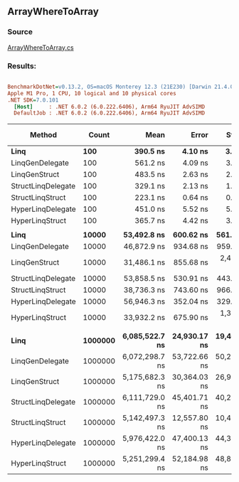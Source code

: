 ﻿## ArrayWhereToArray

### Source
[ArrayWhereToArray.cs](../../LinqGen.Benchmarks/Cases/ArrayWhereToArray.cs)

### Results:
``` ini

BenchmarkDotNet=v0.13.2, OS=macOS Monterey 12.3 (21E230) [Darwin 21.4.0]
Apple M1 Pro, 1 CPU, 10 logical and 10 physical cores
.NET SDK=7.0.101
  [Host]     : .NET 6.0.2 (6.0.222.6406), Arm64 RyuJIT AdvSIMD
  DefaultJob : .NET 6.0.2 (6.0.222.6406), Arm64 RyuJIT AdvSIMD


```
|             Method |   Count |           Mean |        Error |       StdDev | Ratio | RatioSD |     Gen0 |     Gen1 |     Gen2 | Allocated | Alloc Ratio |
|------------------- |-------- |---------------:|-------------:|-------------:|------:|--------:|---------:|---------:|---------:|----------:|------------:|
|               **Linq** |     **100** |       **390.5 ns** |      **4.10 ns** |      **3.63 ns** |  **1.00** |    **0.00** |   **0.3519** |        **-** |        **-** |     **736 B** |        **1.00** |
|    LinqGenDelegate |     100 |       561.2 ns |      4.09 ns |      3.42 ns |  1.44 |    0.01 |   0.1144 |        - |        - |     240 B |        0.33 |
|      LinqGenStruct |     100 |       483.5 ns |      2.63 ns |      2.46 ns |  1.24 |    0.01 |   0.1144 |        - |        - |     240 B |        0.33 |
| StructLinqDelegate |     100 |       329.1 ns |      2.13 ns |      1.78 ns |  0.84 |    0.01 |   0.1450 |        - |        - |     304 B |        0.41 |
|   StructLinqStruct |     100 |       223.1 ns |      0.64 ns |      0.60 ns |  0.57 |    0.01 |   0.1147 |        - |        - |     240 B |        0.33 |
|  HyperLinqDelegate |     100 |       451.0 ns |      5.52 ns |      5.17 ns |  1.16 |    0.01 |   0.1144 |        - |        - |     240 B |        0.33 |
|    HyperLinqStruct |     100 |       365.7 ns |      4.42 ns |      3.92 ns |  0.94 |    0.01 |   0.1144 |        - |        - |     240 B |        0.33 |
|                    |         |                |              |              |       |         |          |          |          |           |             |
|               **Linq** |   **10000** |    **53,492.8 ns** |    **600.62 ns** |    **561.82 ns** |  **1.00** |    **0.00** |  **25.4517** |        **-** |        **-** |   **53576 B** |        **1.00** |
|    LinqGenDelegate |   10000 |    46,872.9 ns |    934.68 ns |    959.84 ns |  0.87 |    0.02 |   9.5825 |        - |        - |   20160 B |        0.38 |
|      LinqGenStruct |   10000 |    31,486.1 ns |    855.68 ns |  2,496.06 ns |  0.59 |    0.05 |   9.5825 |        - |        - |   20160 B |        0.38 |
| StructLinqDelegate |   10000 |    53,858.5 ns |    530.91 ns |    443.34 ns |  1.01 |    0.01 |   9.5825 |        - |        - |   20228 B |        0.38 |
|   StructLinqStruct |   10000 |    38,736.3 ns |    743.60 ns |    966.89 ns |  0.72 |    0.02 |   9.5215 |        - |        - |   20164 B |        0.38 |
|  HyperLinqDelegate |   10000 |    56,946.3 ns |    352.04 ns |    329.30 ns |  1.06 |    0.01 |   9.5215 |        - |        - |   20162 B |        0.38 |
|    HyperLinqStruct |   10000 |    33,932.2 ns |    675.90 ns |  1,318.29 ns |  0.64 |    0.02 |   9.5215 |        - |        - |   20160 B |        0.38 |
|                    |         |                |              |              |       |         |          |          |          |           |             |
|               **Linq** | **1000000** | **6,085,522.7 ns** | **24,930.17 ns** | **19,463.84 ns** |  **1.00** |    **0.00** | **500.0000** | **445.3125** | **437.5000** | **4099341 B** |        **1.00** |
|    LinqGenDelegate | 1000000 | 6,072,298.7 ns | 53,722.66 ns | 50,252.21 ns |  1.00 |    0.01 | 226.5625 | 226.5625 | 226.5625 | 2001056 B |        0.49 |
|      LinqGenStruct | 1000000 | 5,175,682.3 ns | 30,364.03 ns | 26,916.92 ns |  0.85 |    0.01 | 218.7500 | 218.7500 | 218.7500 | 2001051 B |        0.49 |
| StructLinqDelegate | 1000000 | 6,111,729.0 ns | 45,401.71 ns | 40,247.43 ns |  1.00 |    0.01 |  70.3125 |  70.3125 |  70.3125 | 2001299 B |        0.49 |
|   StructLinqStruct | 1000000 | 5,142,497.3 ns | 12,557.80 ns | 10,486.33 ns |  0.85 |    0.00 | 164.0625 | 164.0625 | 164.0625 | 2001074 B |        0.49 |
|  HyperLinqDelegate | 1000000 | 5,976,422.0 ns | 47,400.13 ns | 44,338.11 ns |  0.98 |    0.01 | 156.2500 | 156.2500 | 156.2500 | 2017508 B |        0.49 |
|    HyperLinqStruct | 1000000 | 5,251,299.4 ns | 52,184.98 ns | 48,813.86 ns |  0.86 |    0.01 | 218.7500 | 218.7500 | 218.7500 | 2200383 B |        0.54 |
